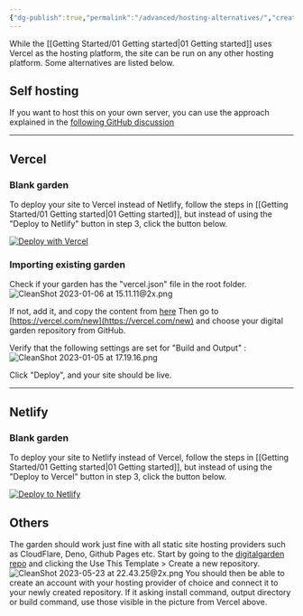```yaml
---
{"dg-publish":true,"permalink":"/advanced/hosting-alternatives/","created":"2022-11-09T21:23:01.974+01:00","updated":"2023-05-23T22:45:59.787+02:00"}
---
```


While the [[Getting Started/01 Getting started\|01 Getting started]] uses Vercel as the hosting platform, the site can be run on any other hosting platform. Some alternatives are listed below. 

## Self hosting
If you want to host this on your own server, you can use the approach explained in the [following GitHub discussion](https://github.com/oleeskild/obsidian-digital-garden/discussions/160)

---

## Vercel

### Blank garden
To deploy your site to Vercel instead of Netlify, follow the steps in [[Getting Started/01 Getting started\|01 Getting started]], but instead of using the "Deploy to Netlify" button in step 3, click the button below.

[![Deploy with Vercel](https://vercel.com/button)](https://vercel.com/new/clone?repository-url=https://github.com/oleeskild/digitalgarden)

### Importing existing garden
Check if your garden has the "vercel.json" file in the root folder. 
![CleanShot 2023-01-06 at 15.11.11@2x.png](/img/user/img/CleanShot%202023-01-06%20at%2015.11.11@2x.png)

If not, add it, and copy the content from [here](https://github.com/oleeskild/digitalgarden/blob/main/vercel.json)
Then go to [https://vercel.com/new](https://vercel.com/new) and choose your digital garden repository from GitHub.

Verify that the following settings are set for "Build and Output" :
![CleanShot 2023-01-05 at 17.19.16.png](/img/user/img/CleanShot%202023-01-05%20at%2017.19.16.png)

Click "Deploy", and your site should be live. 

---

## Netlify

### Blank garden
To deploy your site to Netlify instead of Vercel, follow the steps in [[Getting Started/01 Getting started\|01 Getting started]], but instead of using the "Deploy to Vercel" button in step 3, click the button below.

[![Deploy to Netlify](https://www.netlify.com/img/deploy/button.svg)](https://app.netlify.com/start/deploy?repository=https://github.com/oleeskild/digitalgarden)

## Others
The garden should work just fine with all static site hosting providers such as CloudFlare, Deno, Github Pages etc. Start by going to the [digitalgarden repo](https://github.com/oleeskild/digitalgarden) and clicking the Use This Template > Create a new repository. ![CleanShot 2023-05-23 at 22.43.25@2x.png](/img/user/CleanShot%202023-05-23%20at%2022.43.25@2x.png)
You should then be able to create an account with your hosting provider of choice and connect it to your newly created repository. If it asking install command, output directory or build command, use those visible in the picture from Vercel above. 